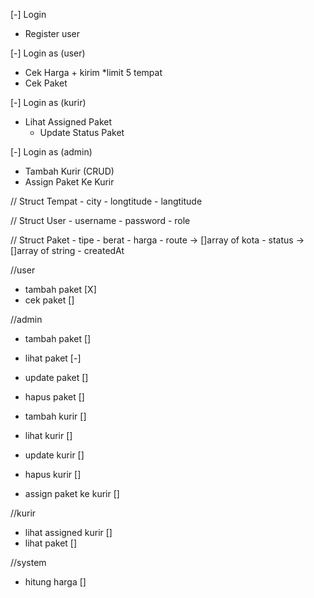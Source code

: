 [-] Login 
 - Register user

[-] Login as (user)
 - Cek Harga + kirim *limit 5 tempat
 - Cek Paket

[-] Login as (kurir)
 - Lihat Assigned Paket
     - Update Status Paket

[-] Login as (admin)
 - Tambah Kurir (CRUD)
 - Assign Paket Ke Kurir

// Struct Tempat
    - city
    - longtitude
    - langtitude

// Struct User
    - username
    - password
    - role

// Struct Paket
    - tipe
    - berat
    - harga
    - route -> []array of kota
    - status -> []array of string
    - createdAt

//user
- tambah paket [X]
- cek paket    []

//admin
- tambah paket []
- lihat paket  [-]
- update paket []
- hapus paket  []

- tambah kurir []
- lihat kurir  []
- update kurir []
- hapus kurir  []

- assign paket ke kurir []

//kurir
- lihat assigned kurir []
- lihat paket          []

//system
- hitung harga         []